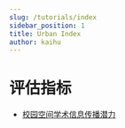 ```yaml
---
slug: /tutorials/index
sidebar_position: 1
title: Urban Index
author: kaihu 
---
```



# 评估指标

- [校园空间学术信息传播潜力](/tutorials/index/innovation)